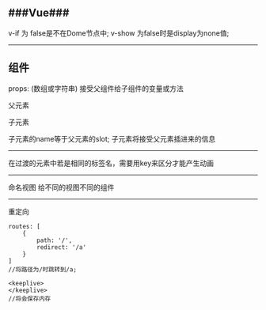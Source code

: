 ###Vue###
---

v-if 为 false是不在Dome节点中;
v-show 为false时是display为none值;

---
组件
---
props: (数组或字符串)
		接受父组件给子组件的变量或方法

父元素
		<p slot="username"></p>
子元素
		<slot name="username"></slot>

子元素的name等于父元素的slot;
子元素将接受父元素插进来的信息

---
在过渡的元素中若是相同的标签名，需要用key来区分才能产生动画


---
命名视图
给不同的视图不同的组件

---
重定向
```
routes: [
	{
		path: '/',
		redirect: '/a'
	}
]
//将路径为/时跳转到/a;

<keeplive>
</keeplive>
//将会保存内存
````

